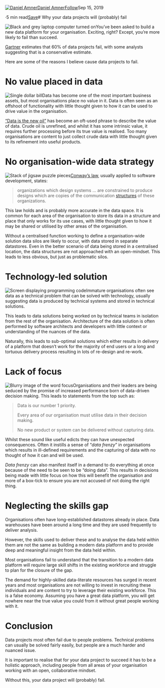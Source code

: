[![Daniel Amner](https://miro.medium.com/fit/c/96/96/1*yOvoi564-eEttSGlKkf0wA.jpeg)](https://medium.com/@danielamner?source=post_page-----3dfa6f73761c--------------------------------)[Daniel Amner](https://medium.com/@danielamner?source=post_page-----3dfa6f73761c--------------------------------)[Follow](https://medium.com/m/signin?actionUrl=https%3A%2F%2Fmedium.com%2F_%2Fsubscribe%2Fuser%2F19e6aca840f7&operation=register&redirect=https%3A%2F%2Ftowardsdatascience.com%2Fwhy-your-data-projects-will-probably-fail-3dfa6f73761c&user=Daniel+Amner&userId=19e6aca840f7&source=post_page-19e6aca840f7----3dfa6f73761c---------------------follow_byline-----------)Sep 15, 2019

·5 min read[Save](https://medium.com/m/signin?actionUrl=https%3A%2F%2Fmedium.com%2F_%2Fbookmark%2Fp%2F3dfa6f73761c&operation=register&redirect=https%3A%2F%2Ftowardsdatascience.com%2Fwhy-your-data-projects-will-probably-fail-3dfa6f73761c&source=--------------------------bookmark_header-----------)# Why your data projects will (probably) fail

![Black and grey laptop computer turned on]()You’ve been asked to build a new data platform for your organisation. Exciting, right? Except, you’re more likely to fail than succeed.

[Gartner](https://www.gartner.com/en/newsroom/press-releases/2015-09-15-gartner-says-business-intelligence-and-analytics-leaders-must-focus-on-mindsets-and-culture-to-kick-start-advanced-analytics) estimates that 60% of data projects fail, with some analysts suggesting that is a conservative estimate.

Here are some of the reasons I believe cause data projects to fail.

# No value placed in data

![Single dollar bill]()Data has become one of the most important business assets, but most organisations place no value in it. Data is often seen as an offshoot of functionality with little thought given to how it can be used to drive value in the organisation.

[“Data is the new oil”](https://www.economist.com/leaders/2017/05/06/the-worlds-most-valuable-resource-is-no-longer-oil-but-data) has become an oft-used phrase to describe the value of data. Crude oil is unrefined, and whilst it has some intrinsic value, it requires further processing before its true value is realised. Too many organisations are content to just collect crude data with little thought given to its refinement into useful products.

# No organisation-wide data strategy

![Stack of jigsaw puzzle pieces]()[Conway’s law](https://en.wikipedia.org/wiki/Conway%27s_law), usually applied to software development, states:


> organizations which design systems … are constrained to produce designs which are copies of the communication [structures](https://en.wikipedia.org/wiki/Organizational_structure) of these organizations.
> 
> 

This law holds and is probably more accurate in the data space. It is common for each area of the organisation to store its data in a structure and place that only works for its use cases, with little thought given to how it may be shared or utilised by other areas of the organisation.

Without a centralised function working to define a organisation-wide solution data silos are likely to occur, with data stored in separate datastores. Even in the better scenario of data being stored in a centralised location, the data structures are not approached with an open-mindset. This leads to less obvious, but just as problematic silos.

# Technology-led solution

![Screen displaying programming code]()Immature organisations often see data as a technical problem that can be solved with technology, usually suggesting data is produced by technical systems and stored in technical solutions.

This leads to data solutions being worked on by technical teams in isolation from the rest of the organisation. Architecture of the data solution is often performed by software architects and developers with little context or understanding of the nuances of the data.

Naturally, this leads to sub-optimal solutions which either results in delivery of a platform that doesn’t work for the majority of end users or a long and tortuous delivery process resulting in lots of re-design and re-work.

# Lack of focus

![Blurry image of the word focus]()Organisations and their leaders are being seduced by the promise of increased performance born of data-driven decision making. This leads to statements from the top such as:


> Data is our number 1 priority.
> 
> Every area of our organisation must utilise data in their decision making.
> 
> No new product or system can be delivered without capturing data.
> 
> 

Whilst these sound like useful edicts they can have unexpected consequences. Often it instills a sense of “*data frenzy*” in organisations which results in ill-defined requirements and the capturing of data with no thought of how it can and will be used.

*Data frenzy* can also manifest itself in a demand to do everything at once because of the need to be seen to be “doing data”. This results in decisions being made with little focus on how this will benefit the organisation and more of a box-tick to ensure you are not accused of not doing the right thing.

# Neglecting the skills gap

![]()Organisations often have long-established datastores already in place. Data warehouses have been around a long time and they are used frequently to deliver analysis.

However, the skills used to deliver these and to analyse the data held within them are not the same as building a modern data platform and to provide deep and meaningful insight from the data held within.

Most organisations fail to understand that the transition to a modern data platform will require large skill shifts in the existing workforce and struggle to plan for the closure of the gap.

The demand for highly-skilled data-literate resources has surged in recent years and most organisations are not willing to invest in recruiting these individuals and are content to try to leverage their existing workforce. This is a false economy. Assuming you have a great data platform, you will get nowhere near the true value you could from it without great people working with it.

# Conclusion

Data projects most often fail due to people problems. Technical problems can usually be solved fairly easily, but people are a much harder and nuanced issue.

It is important to realise that for your data project to succeed it has to be a holistic approach, including people from all areas of your organisation working with an open, collaborative mindset.

Without this, your data project will (probably) fail.

